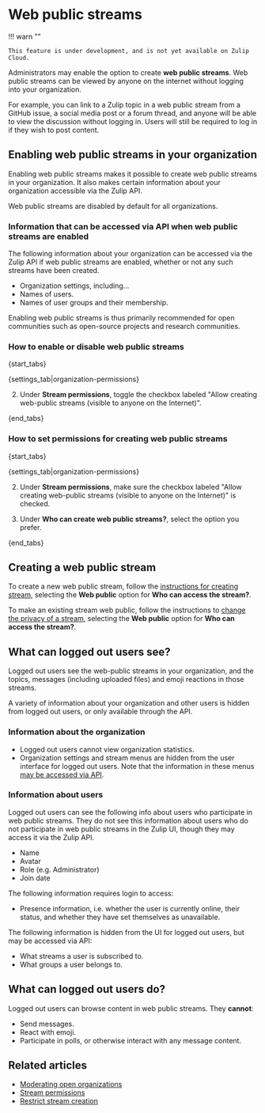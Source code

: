 # Web public streams

!!! warn ""

    This feature is under development, and is not yet available on Zulip Cloud.

Administrators may enable the option to create **web public streams**.
Web public streams can be viewed by anyone on the internet without logging
into your organization.

For example, you can link to a Zulip topic in a web public stream from a GitHub issue,
a social media post or a forum thread, and anyone will be able to view the
discussion without logging in. Users will still be required to log in if they
wish to post content.

## Enabling web public streams in your organization

Enabling web public streams makes it possible to create web public streams in
your organization. It also makes certain information about your organization
accessible via the Zulip API.

Web public streams are disabled by default for all organizations.

### Information that can be accessed via API when web public streams are enabled
The following information about your organization can be accessed via the Zulip
API if web public streams are enabled, whether or not any such streams have been
created.

* Organization settings, including...
* Names of users.
* Names of user groups and their membership.

Enabling web public streams is thus primarily recommended for open communities such as
open-source projects and research communities.

### How to enable or disable web public streams

{start_tabs}

{settings_tab|organization-permissions}

2. Under **Stream permissions**, toggle the checkbox labeled "Allow creating web-public streams
   (visible to anyone on the Internet)".

{end_tabs}

### How to set permissions for creating web public streams

{start_tabs}

{settings_tab|organization-permissions}

2. Under **Stream permissions**, make sure the checkbox labeled "Allow creating web-public streams
   (visible to anyone on the Internet)" is checked.

3. Under **Who can create web public streams?**, select the option you prefer.

{end_tabs}

## Creating a web public stream

To create a new web public stream, follow the
[instructions for creating stream](/help/create-a-stream#create-a-stream_1), selecting the **Web public** option
for **Who can access the stream?**.

To make an existing stream web public, follow the instructions to [change the privacy of a
stream](/help/change-the-privacy-of-a-stream), selecting the **Web public** option
for **Who can access the stream?**.

## What can logged out users see?

Logged out users see the web-public streams in your organization, and the
topics, messages (including uploaded files) and emoji reactions in those
streams.

A variety of information about your organization and other users is hidden from
logged out users, or only available through the API.

### Information about the organization

* Logged out users cannot view organization statistics.
* Organization settings and stream menus are hidden from the user interface for
  logged out users. Note that the information in these menus [may be accessed via
  API][info-via-api].

[info-via-api]: /help/web-public-streams#information-that-can-be-accessed-via-api-when-web-public-streams-are-enabled

### Information about users

Logged out users can see the following info about users who participate in web
public streams. They do not see this information about users who do not participate in web
public streams in the Zulip UI, though they may access it via the Zulip API.

* Name
* Avatar
* Role (e.g. Administrator)
* Join date

The following information requires login to access:

* Presence information, i.e. whether the user is currently online, their status,
  and whether they have set themselves as unavailable.

The following information is hidden from the UI for logged out users, but
may be accessed via API:

* What streams a user is subscribed to.
* What groups a user belongs to.

## What can logged out users do?

Logged out users can browse content in web public streams. They **cannot**:

* Send messages.
* React with emoji.
* Participate in polls, or otherwise interact with any message content.

## Related articles

* [Moderating open organizations](/help/moderating-open-organizations)
* [Stream permissions](/help/stream-permissions)
* [Restrict stream creation](/help/configure-who-can-create-streams)
